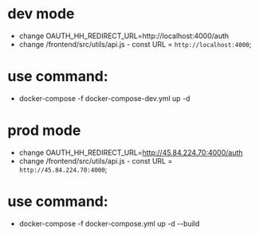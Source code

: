# dev mode
- change OAUTH_HH_REDIRECT_URL=http://localhost:4000/auth
- change /frontend/src/utils/api.js - const URL = `http://localhost:4000`;
# use command:
- docker-compose -f docker-compose-dev.yml up -d

# prod mode
- change OAUTH_HH_REDIRECT_URL=http://45.84.224.70:4000/auth
- change /frontend/src/utils/api.js - const URL = `http://45.84.224.70:4000`;
# use command:
- docker-compose -f docker-compose.yml up -d --build